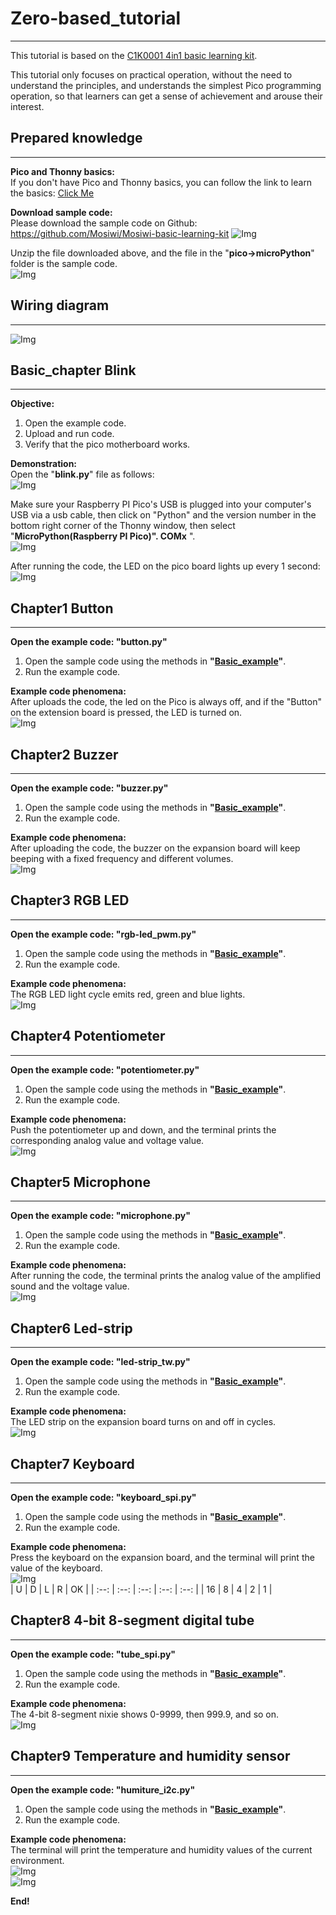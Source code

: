 # Zero-based_tutorial           
---------------------
This tutorial is based on the [C1K0001 4in1 basic learning kit](../../C1K0000_4in1_basic_learning_kit/C1K0000_4in1_basic_learning_kit.md).     

This tutorial only focuses on practical operation, without the need to understand the principles, and understands the simplest Pico programming operation, so that learners can get a sense of achievement and arouse their interest.     

## Prepared knowledge      
---------------------
**Pico and Thonny basics:**     
If you don't have Pico and Thonny basics, you can follow the link to learn the basics: [Click Me](../../../raspberry/R1D0001_raspberry_pico/R1D0001_raspberry_pico.md)    

**Download sample code:**    
Please download the sample code on Github: <https://github.com/Mosiwi/Mosiwi-basic-learning-kit> 
![Img](../_static/Pico_tutorial/Zero-based_tutorial/1img.png)       

Unzip the file downloaded above, and the file in the "**pico->microPython**" folder is the sample code.       
![Img](../_static/Pico_tutorial/Zero-based_tutorial/2img.png)      

## Wiring diagram      
-----------------          
![Img](../_static/Pico_tutorial/Zero-based_tutorial/3img.jpg)      

## Basic_chapter Blink   
----------------------                       
**Objective:**     
1. Open the example code.     
2. Upload and run code.   
3. Verify that the pico motherboard works.      

**Demonstration:**       
Open the "**blink\.py**" file as follows:     
![Img](../_static/Pico_tutorial/Zero-based_tutorial/4img.png)      
     
Make sure your Raspberry PI Pico's USB is plugged into your computer's USB via a usb cable, then click on "Python" and the version number in the bottom right corner of the Thonny window, then select "**MicroPython(Raspberry PI Pico)". COMx** ".      
![Img](../_static/Pico_tutorial/Zero-based_tutorial/5img.png)      
 
After running the code, the LED on the pico board lights up every 1 second:      
![Img](../_static/Pico_tutorial/Zero-based_tutorial/6img.jpg)      


## Chapter1 Button      
------------------             
**Open the example code: "button\.py"**     
1. Open the sample code using the methods in **"[Basic_example](./python_tutorial.md#basic-example-blink)"**.     
2. Run the example code.      

**Example code phenomena:**         
After uploads the code, the led on the Pico is always off, and if the "Button" on the extension board is pressed, the LED is turned on.     
![Img](../_static/Pico_tutorial/Zero-based_tutorial/7img.jpg)      

## Chapter2 Buzzer   
------------------                 
**Open the example code: "buzzer\.py"**     
1. Open the sample code using the methods in **"[Basic_example](./python_tutorial.md#basic-example-blink)"**.     
2. Run the example code. 

**Example code phenomena:**         
After uploading the code, the buzzer on the expansion board will keep beeping with a fixed frequency and different volumes.       
![Img](../_static/Pico_tutorial/Zero-based_tutorial/8img.jpg)      

## Chapter3 RGB LED    
-------------------          
**Open the example code: "rgb-led_pwm\.py"**     
1. Open the sample code using the methods in **"[Basic_example](./python_tutorial.md#basic-example-blink)"**.     
2. Run the example code. 

**Example code phenomena:**         
The RGB LED light cycle emits red, green and blue lights.     
![Img](../_static/Pico_tutorial/Zero-based_tutorial/9img.jpg)      

## Chapter4 Potentiometer   
-------------------------               
**Open the example code: "potentiometer\.py"**     
1. Open the sample code using the methods in **"[Basic_example](./python_tutorial.md#basic-example-blink)"**.     
2. Run the example code. 

**Example code phenomena:**         
Push the potentiometer up and down, and the terminal prints the corresponding analog value and voltage value.          
![Img](../_static/Pico_tutorial/Zero-based_tutorial/10img.jpg)      

## Chapter5 Microphone   
----------------------                  
**Open the example code: "microphone\.py"**     
1. Open the sample code using the methods in **"[Basic_example](./python_tutorial.md#basic-example-blink)"**.     
2. Run the example code. 

**Example code phenomena:**         
After running the code, the terminal prints the analog value of the amplified sound and the voltage value.        
![Img](../_static/Pico_tutorial/Zero-based_tutorial/11img.jpg)      

## Chapter6 Led-strip   
---------------------                        
**Open the example code: "led-strip_tw\.py"**     
1. Open the sample code using the methods in **"[Basic_example](./python_tutorial.md#basic-example-blink)"**.     
2. Run the example code. 

**Example code phenomena:**         
The LED strip on the expansion board turns on and off in cycles.       
![Img](../_static/Pico_tutorial/Zero-based_tutorial/12img.jpg)      

## Chapter7 Keyboard    
--------------------                       
**Open the example code: "keyboard_spi\.py"**     
1. Open the sample code using the methods in **"[Basic_example](./python_tutorial.md#basic-example-blink)"**.     
2. Run the example code. 

**Example code phenomena:**         
Press the keyboard on the expansion board, and the terminal will print the value of the keyboard.           
![Img](../_static/Pico_tutorial/Zero-based_tutorial/13img.jpg)            
| U | D | L | R | OK |
| :--: | :--: | :--: | :--: | :--: |
| 16 | 8 | 4 | 2 | 1 |

## Chapter8 4-bit 8-segment digital tube      
----------------------------------------                  
**Open the example code: "tube_spi\.py"**     
1. Open the sample code using the methods in **"[Basic_example](./python_tutorial.md#basic-example-blink)"**.     
2. Run the example code. 

**Example code phenomena:**         
The 4-bit 8-segment nixie shows 0-9999, then 999.9, and so on.       
![Img](../_static/Pico_tutorial/Zero-based_tutorial/14img.jpg)            

## Chapter9 Temperature and humidity sensor     
-------------------------------------------                      
**Open the example code: "humiture_i2c\.py"**     
1. Open the sample code using the methods in **"[Basic_example](./python_tutorial.md#basic-example-blink)"**.     
2. Run the example code. 

**Example code phenomena:**         
The terminal will print the temperature and humidity values of the current environment.       
![Img](../_static/Pico_tutorial/Zero-based_tutorial/15img.jpg)            
![Img](../_static/Pico_tutorial/Zero-based_tutorial/16img.png)    

**End!**    
